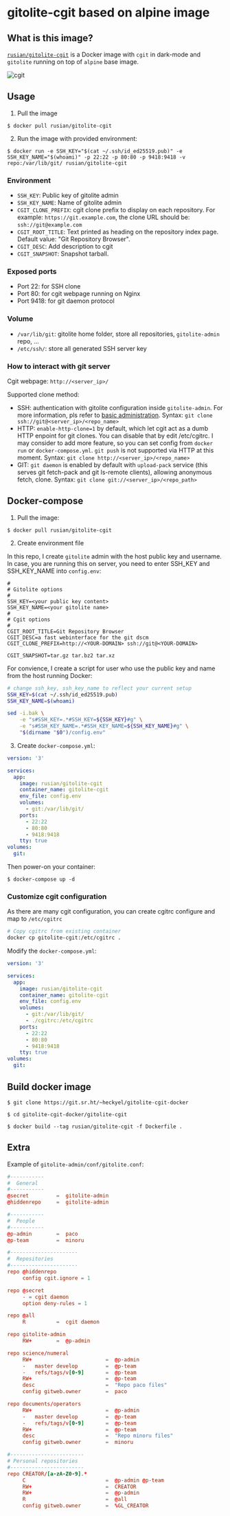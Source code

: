# gitolite-cgit based on alpine image

## What is this image?

[`rusian/gitolite-cgit`](https://hub.docker.com/r/rusian/gitolite-cgit) is a Docker image with `cgit` in dark-mode and `gitolite` running on top of `alpine` base image.

![cgit](img/cgit.png)

## Usage

1. Pull the image

```console
$ docker pull rusian/gitolite-cgit
```

2. Run the image with provided environment:

```console
$ docker run -e SSH_KEY="$(cat ~/.ssh/id_ed25519.pub)" -e SSH_KEY_NAME="$(whoami)" -p 22:22 -p 80:80 -p 9418:9418 -v repo:/var/lib/git/ rusian/gitolite-cgit
```

### Environment

- `SSH_KEY`: Public key of gitolite admin
- `SSH_KEY_NAME`: Name of gitolite admin
- `CGIT_CLONE_PREFIX`: cgit clone prefix to display on each repository. For example: `https://git.example.com`, the clone URL should be: `ssh://git@example.com`
- `CGIT_ROOT_TITLE`: Text printed as heading on the repository index page. Default value: "Git Repository Browser".
- `CGIT_DESC`: Add description to cgit
- `CGIT_SNAPSHOT`: Snapshot tarball.

### Exposed ports

- Port 22: for SSH clone
- Port 80: for cgit webpage running on Nginx
- Port 9418: for git daemon protocol

### Volume

- `/var/lib/git`: gitolite home folder, store all repositories, `gitolite-admin` repo, ...
- `/etc/ssh/`: store all generated SSH server key

### How to interact with git server

Cgit webpage: `http://<server_ip>/`

Supported clone method:
- SSH: authentication with gitolite configuration inside `gitolite-admin`. For more information, pls refer to [basic administration](https://gitolite.com/gitolite/basic-admin.html). Syntax: `git clone ssh://git@<server_ip>/<repo_name>`
- HTTP: `enable-http-clone=1` by default, which let cgit act as a dumb HTTP enpoint for git clones. You can disable that by edit /etc/cgitrc. I may consider to add more feature, so you can set config from `docker run` or `docker-compose.yml`. `git push` is not supported via HTTP at this moment. Syntax: `git clone http://<server_ip>/<repo_name>`
- GIT: `git daemon` is enabled by default with `upload-pack` service (this serves git fetch-pack and git ls-remote clients), allowing anonymous fetch, clone. Syntax: `git clone git://<server_ip>/<repo_path>`

## Docker-compose

1. Pull the image:

```console
$ docker pull rusian/gitolite-cgit
```

2. Create environment file

In this repo, I create `gitolite` admin with the host public key and username. In case, you are running this on server, you need to enter SSH_KEY and SSH_KEY_NAME into `config.env`:

```
#
# Gitolite options
#
SSH_KEY=<your public key content>
SSH_KEY_NAME=<your gitolite name>
#
# Cgit options
#
CGIT_ROOT_TITLE=Git Repository Browser
CGIT_DESC=a fast webinterface for the git dscm
CGIT_CLONE_PREFIX=http://<YOUR-DOMAIN> ssh://git@<YOUR-DOMAIN>

CGIT_SNAPSHOT=tar.gz tar.bz2 tar.xz
```

For convience, I create a script for user who use the public key and name from the host running Docker:

```bash
# change ssh_key, ssh_key_name to reflect your current setup
SSH_KEY=$(cat ~/.ssh/id_ed25519.pub)
SSH_KEY_NAME=$(whoami)

sed -i.bak \
    -e "s#SSH_KEY=.*#SSH_KEY=${SSH_KEY}#g" \
    -e "s#SSH_KEY_NAME=.*#SSH_KEY_NAME=${SSH_KEY_NAME}#g" \
    "$(dirname "$0")/config.env"
```

3. Create `docker-compose.yml`:

```yml
version: '3'

services:
  app:
    image: rusian/gitolite-cgit
    container_name: gitolite-cgit
    env_file: config.env
    volumes:
      - git:/var/lib/git/
    ports:
      - 22:22
      - 80:80
      - 9418:9418
    tty: true
volumes:
  git:
```
Then power-on your container:

```console
$ docker-compose up -d
```

### Customize cgit configuration

As there are many cgit configuration, you can create cgitrc configure and map to `/etc/cgitrc`

```bash
# Copy cgitrc from existing container
docker cp gitolite-cgit:/etc/cgitrc .
```

Modify the `docker-compose.yml`:

```yml
version: '3'

services:
  app:
    image: rusian/gitolite-cgit
    container_name: gitolite-cgit
    env_file: config.env
    volumes:
      - git:/var/lib/git/
      - ./cgitrc:/etc/cgitrc
    ports:
      - 22:22
      - 80:80
      - 9418:9418
    tty: true
volumes:
  git:
```

## Build docker image

```console
$ git clone https://git.sr.ht/~heckyel/gitolite-cgit-docker
```

```console
$ cd gitolite-cgit-docker/gitolite-cgit
```

```console
$ docker build --tag rusian/gitolite-cgit -f Dockerfile .
```

## Extra

Example of `gitolite-admin/conf/gitolite.conf`:

```conf
#-----------
#  General
#-----------
@secret         =  gitolite-admin
@hiddenrepo     =  gitolite-admin

#-----------
#  People
#-----------
@p-admin        =  paco
@p-team         =  minoru

#----------------------
#  Repositories
#----------------------
repo @hiddenrepo
     config cgit.ignore = 1

repo @secret
     - = cgit daemon
     option deny-rules = 1

repo @all
     R          =  cgit daemon

repo gitolite-admin
     RW+        =  @p-admin

repo science/numeral
     RW+                        =  @p-admin
     -   master develop         =  @p-team
     -   refs/tags/v[0-9]       =  @p-team
     RW+                        =  @p-team
     desc                       =  "Repo paco files"
     config gitweb.owner        =  paco

repo documents/operators
     RW+                        =  @p-admin
     -   master develop         =  @p-team
     -   refs/tags/v[0-9]       =  @p-team
     RW+                        =  @p-team
     desc                       =  "Repo minoru files"
     config gitweb.owner        =  minoru

#------------------------
# Personal repositories
#------------------------
repo CREATOR/[a-zA-Z0-9].*
     C                          =  @p-admin @p-team
     RW+                        =  CREATOR
     RW+                        =  @p-admin
     R                          =  @all
     config gitweb.owner        =  %GL_CREATOR
```
